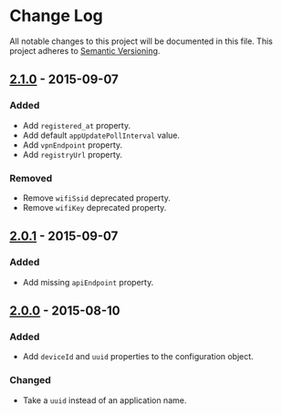 # Change Log

All notable changes to this project will be documented in this file.
This project adheres to [Semantic Versioning](http://semver.org/).

## [2.1.0] - 2015-09-07

### Added

- Add `registered_at` property.
- Add default `appUpdatePollInterval` value.
- Add `vpnEndpoint` property.
- Add `registryUrl` property.

### Removed

- Remove `wifiSsid` deprecated property.
- Remove `wifiKey` deprecated property.

## [2.0.1] - 2015-09-07

### Added

- Add missing `apiEndpoint` property.

## [2.0.0] - 2015-08-10

### Added

- Add `deviceId` and `uuid` properties to the configuration object.

### Changed

- Take a `uuid` instead of an application name.

[2.1.0]: https://github.com/resin-io/resin-device-config/compare/v2.0.1...v2.1.0
[2.0.1]: https://github.com/resin-io/resin-device-config/compare/v2.0.0...v2.0.1
[2.0.0]: https://github.com/resin-io/resin-device-config/compare/v1.0.0...v2.0.0
